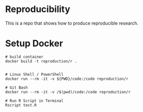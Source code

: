 # Reproducibility
This is a repo that shows how to produce reproducible research.


# Setup Docker

```console
# build container
docker build -t reproduction/r .


# Linux Shell / PowerShell
docker run --rm -it -v ${PWD}/code:/code reproduction/r

# Git Bash
docker run --rm -it -v /$(pwd)/code:/code reproduction/r

# Run R Script in Terminal
Rscript test.R
```